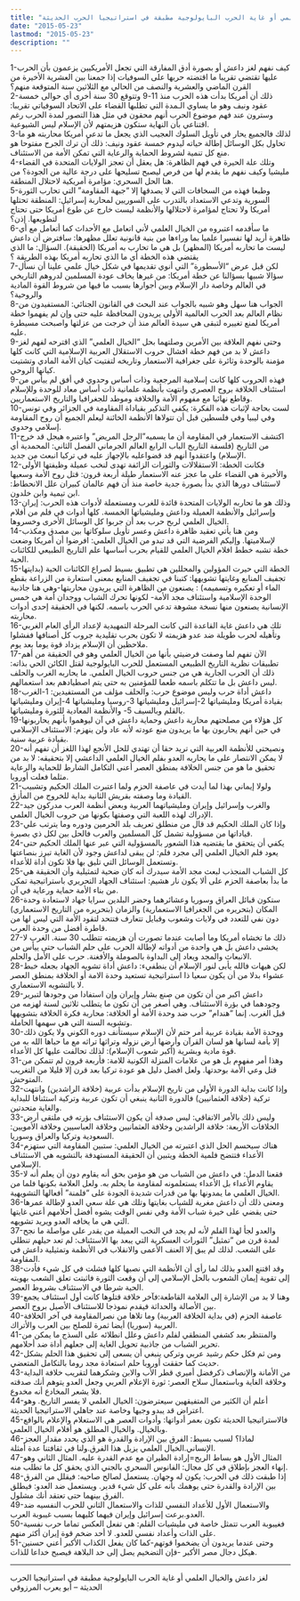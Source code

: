 ```yaml
---
title: "لغز داعش والخيال العلمي أو غاية الحرب البايولوجية مطبقة في استراتيجيا الحرب الحديثة"
date: "2015-05-23"
lastmod: "2015-05-23"
description: ""
---
```

1-كيف نفهم لغز داعش أو بصورة أدق المفارقة التي تجعل الأمريكيين يزعمون بأن الحرب عليها تقتضي تقريبا ما اقتضته حربها على السوفيات إذا جمعنا بين العشرية الأخيرة من القرن الماضي والعشرية والنصف من الحالي مع الثلاثين سنة المتوقعة منهم؟  
2-ذلك أن أمريكا بدأت هذه الحرب منذ 11-9 وتتوقع 30 سنة أخرى أي حوالى خمسة عقود ونيف وهو ما يساوي الـمدة التي تطلبها القضاء على الاتحاد السوفياتي تقريبا: وسترون عند فهم موضوع الحرب أنهم محقون في مثل هذا التصور لمدة الحرب رغم اقتناعي بأن النهاية ستكون هزيمتهم لأن الإسلام ليس الشيوعية.  
3-لذلك فالجميع يحار في تأويل السلوك العجيب الذي يجعل ما تدعي أمريكا محاربته هو ما تحاول بكل الوسائل إطالة حياته ليدوم خمسة عقود ونيف: ذلك أن ترك الجرح مفتوحا هو منع كل تنمية لشروط الحماية والرعاية التي تمكن الأمة من الاستئناف.  
4-وتلك علة الحيرة في فهم الظاهرة: هل يعقل أن تعجز الولايات المتحدة في القضاء مليشيا وكيف نفهم ما يقدم لها من فرص ليصبح تسليحها على درجة عالية من الجودة؟ من هنا الحل السحري: مؤامرة أمريكية لاحتلال المنطقة.  
5-وطبعا فهذه من السخافات التي لا يصدقها إلا “جبهة المقاومة” التي تحارب الثورة السورية وتدعي الاستعداد بالتدرب على السوريين لمحاربة إسرائيل: المنطقة تحتلها أمريكا ولا تحتاج لمؤامرة لاحتلالها والأنظمة ليست خارج عن طوع أمريكا حتى تحتاج لتطويعها. إذن؟  
6-ما سأقدمه اعتبروه من الخيال العلمي لأني اتعامل مع الأحداث كما أتعامل مع أي ظاهرة أريد لها تفسيرا علميا بما وراءها من بنية قانونية تعلل مظهرها: سافترض أن داعش ليست ما تحاربه أمريكا (المظهر) بل هي ما تحارب به أمريكا (الحقيقة). السؤال: ما الذي يقتضي هذه الخطة أي ما الذي تحاربه أمريكا بهذه الطريقة ؟  
7-لكن قبل عرض “الأسطورة” التي أنوي تقديمها في شكل خيال علمي علينا أن نسأل سؤالا شبيها بسؤالنا عن خطة أمريكا: من غيرها يخاف عودة المسلمين لدروهم التاريخي في العالم وخاصة دار الإسلام وبين أجوارها بسبب ما فيها من شروط القوة المادية والروحية؟  
8-الجواب هنا سهل وهو شبيه بالجواب عند البحث في القانون الجنائي: المستفيدون من نظام العالم بعد الحرب العالمية الأولى يريدون المحافظة عليه حتى وإن لم يفهموا خطة أمريكا لمنع تغييره لتبقى هي سيدة العالم منذ أن خرجت من عزلتها واصبحت مسيطرة عليه.  
9-وحتى نفهم العلاقة بين الأمرين وصلتهما بحل “الخيال العلمي” الذي اقترحه لفهم لغز داعش لا بد من فهم خطة افشال حروب الاستقلال العربية الإسلامية التي كانت كلها مؤمنة بالوحدة وثائرة على جغرافية الاستعمار وتاريخه لتفتيت كيان الأمة المادي وتشتيت كيانها الروحي.  
9-فهذه الحروب كلها كانت إسلامية المرجعية وذات أساس وحدوي في أفق لم ييأس من استئناف الخلافة بروح العصري وانتهت بأنظمة علمانية ذات أساس معاد للوحدة وللإسلام وقاطع نهائيا مع مفهوم الأمة والخلافة وموطد للجغرافيا والتاريخ الاستعماريين.  
10-لست بحاجة لإثبات هذه الفكرة: يكفي التذكير بقياداة المقاومة في الجزائر وفي تونس وفي ليبيا وفي فلسطين قبل أن تتولاها الأنظمة الخائنة ليعلم الجميع أن روح المقاومة إسلامي وحدوي.  
11-اكتشف الاستعمار في المقاومة أن ما يسميه”الرجل المريض” واعتبره هيجل قد خرج من التاريخ (فلسفة التاريخ الباب الرابع العالم الجرماني الفصل الثاني: المحمدية أي الإسلام) واعتقدوا أنهم قد قضواعليه بالإجهاز عليه في تركيا انبعث من جديد.  
12-فكانت الخطة: الاستقلالات والثورات الزائفة تهدى لنخب عميلة وظيفتها الأولى والأخيرة هي القضاء على ما عجز عنه الاستعمار طيلة أربعة قرون: قتل روح الأمة وسعيها لاستئناف دورها الذي بدأ بصورة جدية خاصة منذ أن فهم عالمان كبيران علل الانحطاط: ابن تيمية وابن خلدون.  
13-وذلك هو ما تحاربه الولايات المتحدة قائدة للغرب ومستعملة لأدوات هذه الحرب: إيران وإسرائيل والأنظمة العميلة وداعش ومليشياتها الخمسة. كلها أدوات في فلم من أفلام الخيال العلمي لربح حرب بعد أن جربوا كل الوسائل الأخرى وخسروها.  
14-ومن هنا يأتي تعقيد ظاهرة داعش وعسر تأويل سلوكاتها بين مصدق ومكذب لإسلاميتها. وإليكم الفرضية التي قد تبدو من الخيال العلمي: افرضوا أن أمريكا وضعت خطة تشبه خطط افلام الخيال العلمي للقيام بحرب أساسها علم التاريخ الطبيعي للكائنات الحية.  
15-الخطة التي حيرت المؤولين والمحللين هي تطبيق بسيط لصراع الكائنات الحية (بدايتها تجفيف المنابع وغايتها تشويهها: كتبنا في تجفيف المنابع بمعنى استعارة من الزراعة بقطع الماء أو تعكيره وتسميمه) : يصنعون من الظاهرة التي يريدون محاربتها-وهي هنا جاذبية الوحدة الإسلامية واستئناف مجد الأمة- لكونها تحرك الشباب ووجدان أمة هي خمس الإنسانية يصنعون منها نسخة مشوهة تدعي الحرب باسمه. لكنها في الحقيقة إحدى أدوات محاربته.  
16-تلك هي داعش غاية القاعدة التي كانت المرحلة التمهيدية لإعداد الرأي العام الغربي وتأهيله لحرب طويلة ضد عدو هزيمته لا تكون بحرب تقليدية جروب كل أصنافها ففشلوا ملاحظين أن الإسلام يزداد قوة يوما بعد يوم.  
17-الآن تفهم لما وصفت فرضيتي بأنها من الخيال العلمي وهو في الحقيقة من أهم تطبيقات نظرية التاريخ الطبيعي المستعمل للحرب البايولوجية لقتل الكائن الحي بذاته: ذلك أن الحرب الجارية هي من جنس حروب الخيال العلمي. ما يحاربه الغرب والحلف ليس داعش بل ما تتكلم باسمه طعما للمؤمنين به حتى يتم اصطيادهم بعد استعمالهم.  
18-داعش أداة حرب وليس موضوع حرب: والحلف مؤلف من المستفيدين: 1-الغرب بقيادة أمريكا ومليشياتها 2-إسرائيل ومليشياتها 3-روسيا ومليشياتها 4-إيران ومليشياتها بالقلم وبالسيف 5- والأنظمة المعادية للثورة ومليشياتها.  
19-كل هؤلاء من مصلحتهم محاربة داعش وحماية داعش في آن ليوهموا بأنهم يحاربونها في حين أنهم يحاربون بها ما يريدون منع عودته لأنه عاد ولن ينهزم: الاستئناف الإسلامي بقيادة عربية سنية.  
20-ونصيحتي للأنظمة العربية التي تريد حقا أن تهتدي للحل الأنجع لهذا اللغز أن تفهم أنه لا يمكن الانتصار على ما يحاربه العدو بفلم الخيال العلمي الداعشي إلا بتحقيقه: لا بد من تحقيق ما هو من جنس الخلافة بمنطق العصر أعني التكامل الشارط للحماية والرعاية مثلما فعلت أوروبا.  
21-ولولا إيماني بهذا لما أيدت في عاصفة الحزم ولما اعتبرت الملك الحكيم وتشبيب القيادة وما وصفته بقريش الثانية بداية للخروج من المأزق.  
22-والغرب وإسرائيل وإيران ومليشياتهما العربية وبعض أنظمة العرب مدركون جيد الإدراك لهذه اللعبة التي وصفتها بكونها من حروب الخيال العلمي.  
23-وإذا كان الملك الحكيم قد قال من منطلق تعريف بلد الحرمين ودوره وما يترتب علي قياداتها من مسؤولية تشمل كل المسلمين والعرب فالحل بين لكل ذي بصيرة.  
24-يكفي أن يتحقق ما يقتضيه هذا الشعور بالمسؤولية التي عبر عنها الملك الحكيم حتى يعود فلم الخيال العلمي إلى مجرد فلم: لن يبقى لداعش وجود لأن الغاية تبرز بنصاعتها وتستعمل الوسائل التي تليق بها فلا تكون أداة للأعداء.  
25-كل الشباب المنجذب لبعث مجد الأمة سيدرك أنه كان ضحية لتمثيلية وأن الحقيقة هي ما بدأ بعاصفة الحزم على ألا يكون نار هشيم: استئناف الجهاد التحريري باستراتيجية تمكن من بناء الأمة حماية ورعاية في آن.  
26-ستكون قبائل العراق وسوريا وعشائرهما وحضر البلدين سرايا جهاد لاستعادة وحدة المكان (بتحريره من الجغرافيا الاستعمارية) والزمان (بتحريره من التاريخ الاستعماري) دون نفي للتعدد في ولايات وشعوب وقبايل تتعارف فتتحد لتقود الأمة التي ليس لها من قاطرة أفضل من وحدة العرب.  
27-ذلك ما تخشاه أمريكا وما أصابت عندما تصورت أن هزيمته تتطلب 30 سنة. الغرب لا يخشى داعش بل هي واحدة من أدواته لإطالة الحرب على حلم الشباب حتى ييأس من الانبعاث والمجد ويعاد إلى البداوة بالصوملة والأفغنة. حرب على الأمل والحلم.  
28-لكن هيهات فالله يأبى لنور الإسلام أن ينطفيء: داعش أداة تشويه الجهاد بجعله خبط عشواء بدلا من أن يكون سعيا ذا استراتيجية تستعيد وحدة الامة أو الخلافة بمنطق العصر لا بالتشويه الاستعماري.  
29-داعش اكبر من أن تكون من صنع بشار وإيران وإن استفادا من وجودها لتبرير وجودهما في بؤرة الاستئناف. وهي أصغر من أن تكون ما يتطلب ثلاثين لسنة لهزمه من قبل الغرب. إنما “هندام” حرب ضد وحدة الأمة أو الخلافة: محاربة فكرة الخلافة بتشويهها وتشويه السنة التي هي سهمها الحاملة.  
30-ووحدة الأمة بقيادة عربية أمر حتم لأن الإسلام سيستأنف دوره الكوني ولا يكون ذلك إلا بأمة لسانها هو لسان القرآن وأرضها أرض نزوله وتراثها تراثه مع ما حباها الله به من قوة مادية وبشرية (أكبر شعوب الإسلام): لذلك تحالفت عليها كل الأعداء.  
31-وهذا أمر مفهوم بل هو من علامات المنزلة الكونية للامة: فأربعة قرون لم تتمكن من قتل وعي الأمة بوحدتها. ولعل افضل دليل هو عودة تركيا بعد قرن إلا قليلا من التغريب المتوحش.  
32-وإذا كانت بداية الدورة الأولى من تاريخ الإسلام بدأت عربية (خلافة الراشدين) وانتهت تركية (خلافة العثمانيين) فالدورة الثانية ينبغي أن تكون عربية وتركية استئنافا للبداية والغاية متحدتين.  
33-وليس ذلك بالأمر الاتفاقي: ليس صدفة أن يكون الاستئناف بؤرته في ملتقى أرض الخلافات الأربعة: خلافة الراشدين وخلافة العثمانيين وخلاقة العباسيين وخلافة الأمويين: السعودية وتركيا والعراق وسوريا.  
34-هناك سيحسم الحل الذي اعتبرته من الخيال العلمي: ستبين المقاومة التي ستهزم الأعداء فتتضح فلمية الخطة ويتبين أن الحقيقة المستهدفة بالتشويه هي الاستئناف الإسلامي.  
35-فقعنا الدمل: في داعش من الشباب من هو مؤمن بحق أنه يقاوم دون أن يعلم أنه لا يقاوم الأعداء بل الأعداء يستعلمونه لمقاومة ما يحلم به. ولعل العلامة بكونها فلما من الخيال العلمي ما يمدونها بها من قدرات شديدة الجودة على “فلمنة” أفعالها التشويهية.  
36-ومعنى ذلك أن داعش مغرية للشباب بغايتها وتلك هي علة سعي العدو لإطالة عمرها حتى يقضي على خيرة شباب الأمة وفي نفس الوقت يشوه أفضل أحلامهم أعني غايتها التي هي ما يخافه العدو ويريد تشويهه.  
37-والعدو لجأ لهذا الفلم لأنه لم يجد في النخب العميلة من يقدر على مواصلة ما نجح لمدة قرن من “تمثيل” الثورات العسكرية التي يبعد بها الاستئناف: لم تعد حيلهم تنطلي على الشعب. لذلك لم يبق إلا العنف الأعمى والانقلاب في الأنظمة وتمثيلية داعش في المقاومة.  
38-وقد اقتنع العدو بذلك لما رأى أن الأنظمة التي نصبها كلها فشلت في كل شيء فأدت إلى تقوية إيمان الشعوب بالحل الإسلامي إلى أن وقعت الثورة فاثبتت تعلق الشعب بهويته الحية شرطا في الاستئناف بشروط العصر.  
39-وهنا لا بد من الإشارة إلى العلامة القاطعة:فآخر خلافة قتلوها كانت أول استئناف يجمع بين الأصالة والحداثة فيقدم نموذجا للاستئناف الأصيل بروح العصر.  
40-عاصفة الحزم (في بداية الخلافة العربية) وما تلاها من نصرالمقاومة في آخر الخلافة العربية (سوريا) أيضا ثمرة للصلح بين العرب والأتراك.  
41-والمنتظر بعد كشفي المنطقي لفلم داعش وعلل انطلائه على السذج ما يمكن من تحرير الشباب من جاذبية تحويل الغاية إلى جعلهم أداة ضد أحلامهم.  
42-ومن ثم فكل حكم رشيد عربي وتركي ينبغي أن يسعى إلى تحقيق هذا الحلم بشكل حديث كما حققت أوروبا حلم استعادة مجد روما بالتكامل المتعضي.  
43-من الأمانة والإنصاف ذكرفضل أميري قطر الأب والابن وشكرهما لتقريب خلافة البداية وخلاقة الغاية وباستعمال سلاح العصر: ثورة الإعلام العربي وجعل العدو يتوهم أنك صدقته فلا يشعر المخادع أنه مخدوع.  
44-أعلم أن الكثير من المتفيقهين سيعترضون: الخيال العلمي لا يفسر التاريخ. وهو اعتراض قد يبدو وجيها وخاصة عند جاهلي الاستراتيجيا الحديثة.  
45-فالاستراتيجيا الحديثة تكون بعمر أدواتها: وأدوات العصر هي الاستعلام والإعلام بالواقع وبالخيال. والخيال المطلق هو أفلام الخيال العلمي.  
46-لماذا؟ لسبب بسيط: الفرق بين الإرادة والقدرة هو الذي يحدد مقدار العجز الإنساني.الخيال العلمي يزيل هذا الفرق.ولنا في ثقافتنا عدة أمثلة.  
47-المثال الأول هو بساط الريح=إرادة الطيران مع عدم القدرة عليه. المثال الثاني وهو إنهاء العجز بإطلاق في كل مجال: الفانوس السحري بالجني الذي يحقق كل ما تطلب منه.  
48-إذا طبقت ذلك في الحرب: يكون له وجهان. يستعمل لصالح صاحبه: فيقلل من الفرق بين الإرادة والقدرة حتى يوهمك بأنه على كل شيء قدير. ويستعمل ضد العدو: فيطلق الفرق بينهما حتى تعتقد أنك مشلول.  
49-والاستعمال الأول للأعداد النفسي للذات والاستعمال الثاني للحرب النفسيه ضد العدو.برعت إسرائيل وإيران فيهما كليهما بسبب غيبوبة العرب.  
50-فغيبوبة العرب تتمثل خاصة في مليشيات القلم: هي تفعل العكس تماما حرب نفسية على الذات وأعداد نفسي للعدو. لا أحد ضخم قوة إيران أكثر منهم.  
51-وحتى عندما يريدون أن يضخموا قوتهم-كما كان يفعل الكذاب الأكبر أعني حسنين هيكل دجال مصر الأكبر -فإن التضخيم يصل إلى حد البلاهة فيصبح خداعا للذات.

---

لغز داعش والخيال العلمي أو غاية الحرب البايولوجية مطبقة في استراتيجيا الحرب الحديثة – أبو يعرب المرزوقي

###